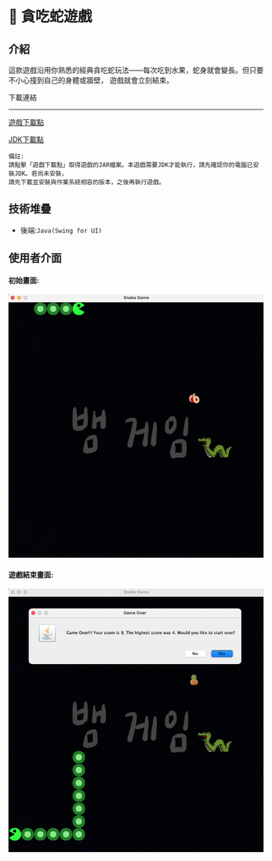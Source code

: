 :snake: 貪吃蛇遊戲
===

介紹
---
這款遊戲沿用你熟悉的經典貪吃蛇玩法——每次吃到水果，蛇身就會變長。但只要不小心撞到自己的身體或牆壁，
遊戲就會立刻結束。

下載連結

---
[遊戲下載點](https://drive.google.com/drive/folders/13U5MFBYBYRKDpuSPCnkBTPcvFVTklfVG?usp=sharing)

[JDK下載點](https://www.oracle.com/java/technologies/downloads/)

    備註:
    請點擊「遊戲下載點」取得遊戲的JAR檔案。本遊戲需要JDK才能執行，請先確認你的電腦已安裝JDK。若尚未安裝，
    請先下載並安裝與作業系統相容的版本，之後再執行遊戲。
    
技術堆疊
---

* 後端:`Java(Swing for UI)`

使用者介面
---

    
#### 初始畫面:
![](assets/main_screen.png)

#### 遊戲結束畫面:
![](assets/game_over.png)



